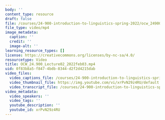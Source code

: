 ```yaml
---
body: ''
content_type: resource
draft: false
file: /courses/24-900-introduction-to-linguistics-spring-2022/ocw_24900_lecture02_2022feb03_360p_16_9.mp4
file_type: video/mp4
image_metadata:
  caption: ''
  credit: ''
  image-alt: ''
learning_resource_types: []
license: https://creativecommons.org/licenses/by-nc-sa/4.0/
resourcetype: Video
title: OCW_24.900_Lecture02_2022feb03.mp4
uid: 0f83b8a5-f847-4bdb-8344-d2f2d4215dab
video_files:
  video_captions_file: /courses/24-900-introduction-to-linguistics-spring-2022-spring-2022/1OirkU2eIwMW7oYSQPVoUNkkg0AviivUk_transcript.webvtt
  video_thumbnail_file: https://img.youtube.com/vi/xrPvN29z4RU/default.jpg
  video_transcript_file: /courses/24-900-introduction-to-linguistics-spring-2022-spring-2022/1OirkU2eIwMW7oYSQPVoUNkkg0AviivUk_transcript.pdf
video_metadata:
  video_speakers: ''
  video_tags: ''
  youtube_description: ''
  youtube_id: xrPvN29z4RU
---
```

